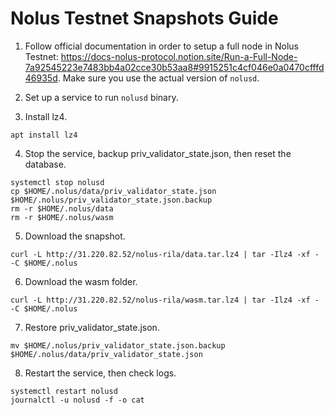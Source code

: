 # Nolus Testnet Snapshots Guide

1. Follow official documentation in order to setup a full node in Nolus Testnet: https://docs-nolus-protocol.notion.site/Run-a-Full-Node-7a92545223e7483bb4a02cce30b53aa8#9915251c4cf046e0a0470cfffd46935d.
Make sure you use the actual version of ``nolusd``.

2. Set up a service to run ``nolusd`` binary.
3. Install lz4.
```
apt install lz4
```
4. Stop the service, backup priv_validator_state.json, then reset the database.
```
systemctl stop nolusd
cp $HOME/.nolus/data/priv_validator_state.json $HOME/.nolus/priv_validator_state.json.backup
rm -r $HOME/.nolus/data
rm -r $HOME/.nolus/wasm
```
5. Download the snapshot.
```
curl -L http://31.220.82.52/nolus-rila/data.tar.lz4 | tar -Ilz4 -xf - -C $HOME/.nolus
```
6. Download the wasm folder.
```
curl -L http://31.220.82.52/nolus-rila/wasm.tar.lz4 | tar -Ilz4 -xf - -C $HOME/.nolus
```
7. Restore priv_validator_state.json.
```
mv $HOME/.nolus/priv_validator_state.json.backup $HOME/.nolus/data/priv_validator_state.json
```
8. Restart the service, then check logs.
```
systemctl restart nolusd
journalctl -u nolusd -f -o cat
```
